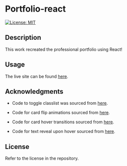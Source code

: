 # Portfolio-react

[![License: MIT](https://img.shields.io/badge/License-MIT-yellow.svg)](https://opensource.org/licenses/MIT)

## Description

This work recreated the professional portfolio using React!

## Usage

The live site can be found [here](https://myrojoylee.github.io/Portfolio-react/).

## Acknowledgments

- Code to toggle classlist was sourced from [here](https://sabe.io/blog/react-toggle-class#:~:text=Simply%20create%20a%20boolean%20using,on%20the%20element%20you%20want.).

- Code for card flip animations sourced from [here](https://marina-ferreira.github.io/tutorials/js/memory-game/).

- Code for card hover transitions sourced from [here](https://www.sitepoint.com/css-box-shadow-animation-performance/).

- Code for text reveal upon hover sourced from [here](https://codepen.io/yochans/pen/BadEPjK).

## License

Refer to the license in the repository.
